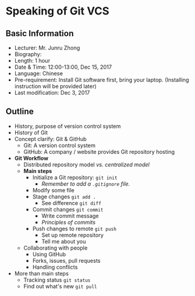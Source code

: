 # Speaking of Git VCS

## Basic Information

* Lecturer: Mr. Junru Zhong
* Biography:
* Length: 1 hour
* Date & Time: 12:00-13:00, Dec 15, 2017
* Language: Chinese
* Pre-requirement: Install Git software first, bring your laptop. (Installing instruction will be provided later)
* Last modification: Dec 3, 2017

## Outline

* History, purpose of version control system
* History of Git
* Concept clarify: Git & GitHub
  * Git: A version control system
  * GitHub: A company / website provides Git repository hosting
* **Git Workflow**
  * Distributed repository model *vs. centralized model*
  * **Main steps**
    * Initialize a Git repository: `git init`
      * *Remember to add a `.gitignore`  file.*
    * Modify some file
    * Stage changes `git add .`
      * See difference `git diff`
    * Commit changes `git commit`
      * Write commit message
      * *Principles of commits*
    * Push changes to remote `git push`
      * Set up remote repository
      * Tell me about you
  * Collaborating with people
    * Using GitHub
    * Forks, issues, pull requests
    * Handling conflicts
* More than main steps
  * Tracking status `git status`
  * Find out what's new `git pull`